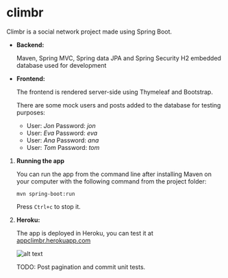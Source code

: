 # climbr
Climbr is a social network project made using Spring Boot.

* **Backend:**
 
  Maven, Spring MVC, Spring data JPA and Spring Security
  H2 embedded database used for development

* **Frontend:**

  The frontend is rendered server-side using Thymeleaf and Bootstrap.
  
  There are some mock users and posts added to the database for testing purposes:
  
  * User: _Jon_ Password: _jon_
  * User: _Eva_ Password: _eva_
  * User: _Ana_ Password: _ana_
  * User: _Tom_ Password: _tom_

 1) **Running the app**
  
    You can run the app from the command line after installing Maven on your computer with the following command
    from the project folder:
    
    `mvn spring-boot:run`
       
    Press `Ctrl+c` to stop it.
    
1) **Heroku:**

    The app is deployed in Heroku, you can test it at [appclimbr.herokuapp.com](https://appclimbr.herokuapp.com)
    
    ![alt text](https://github.com/ramiro-igmun/climbr/blob/master/screenshot.png "Climr")
    
    TODO: Post pagination and commit unit tests.
